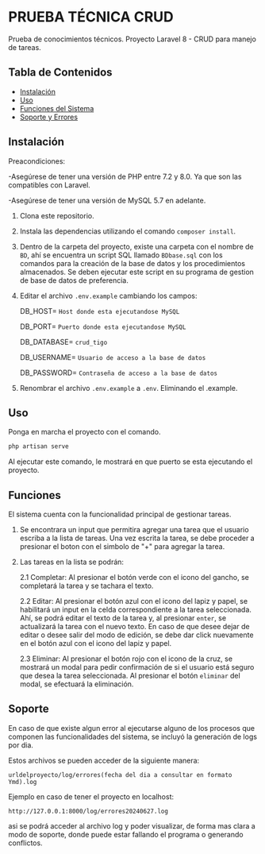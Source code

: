 # PRUEBA TÉCNICA  CRUD

Prueba de conocimientos técnicos. Proyecto Laravel 8 - CRUD para manejo de tareas.

## Tabla de Contenidos

- [Instalación](#instalación)
- [Uso](#uso)
- [Funciones del Sistema](#Funciones)
- [Soporte y Errores](#Soporte)

## Instalación
Preacondiciones:

-Asegúrese de tener una versión de PHP entre 7.2 y 8.0. Ya que son las compatibles con Laravel.

-Asegúrese de tener una versión de MySQL 5.7 en adelante.

1. Clona este repositorio.
2. Instala las dependencias utilizando el comando `composer install`.
3. Dentro de la carpeta del proyecto, existe una carpeta con el nombre de `BD`, ahí se encuentra un script SQL llamado `BDbase.sql` con los comandos para la creación de la base de datos y los procedimientos almacenados. Se deben ejecutar este script en su programa de gestion de base de datos de preferencia.
4. Editar el archivo `.env.example` cambiando los campos:

    DB_HOST= `Host donde esta ejecutandose MySQL`

    DB_PORT= `Puerto donde esta ejecutandose MySQL`

    DB_DATABASE= `crud_tigo`

    DB_USERNAME= `Usuario de acceso a la base de datos`

    DB_PASSWORD= `Contraseña de acceso a la base de datos`

5. Renombrar el archivo `.env.example` a `.env`. Eliminando el .example. 

## Uso

Ponga en marcha el proyecto con el comando.

```bash
php artisan serve
```

Al ejecutar este comando, le mostrará en que puerto se esta ejecutando el proyecto.

## Funciones

El sistema cuenta con la funcionalidad principal de gestionar tareas.

1. Se encontrara un input que permitira agregar una tarea que el usuario escriba a la lista de tareas. Una vez escrita la tarea, se debe proceder a presionar el boton con el simbolo de "+" para agregar la tarea.

2. Las tareas en la lista se podrán:

    2.1 Completar: Al presionar el botón verde con el icono del gancho, se completará la tarea y se tachara el texto. 

    2.2 Editar: Al presionar el botón azul con el icono del lapiz y papel, se habilitará un input en la celda correspondiente a la tarea seleccionada. Ahí, se podrá editar el texto de la tarea y, al presionar `enter`, se actualizará la tarea con el nuevo texto. En caso de que desee dejar de editar o desee salir del modo de edición, se debe dar click nuevamente en el botón azul con el icono del lapiz y papel.

    2.3 Eliminar: Al presionar el botón rojo con el icono de la cruz, se mostrará un modal para pedir confirmación de si el usuario está seguro que desea la tarea seleccionada. Al presionar el botón `eliminar` del modal, se efectuará la eliminación.

## Soporte

En caso de que existe algun error al ejecutarse alguno de los procesos que componen las funcionalidades del sistema, se incluyó la generación de logs por dia.

Estos archivos se pueden acceder de la siguiente manera:

`urldelproyecto/log/errores(fecha del dia a consultar en formato Ymd).log`

Ejemplo en caso de tener el proyecto en localhost:

`http://127.0.0.1:8000/log/errores20240627.log`

asi se podrá acceder al archivo log y poder visualizar, de forma mas clara a modo de soporte, donde puede estar fallando el programa o generando conflictos.
